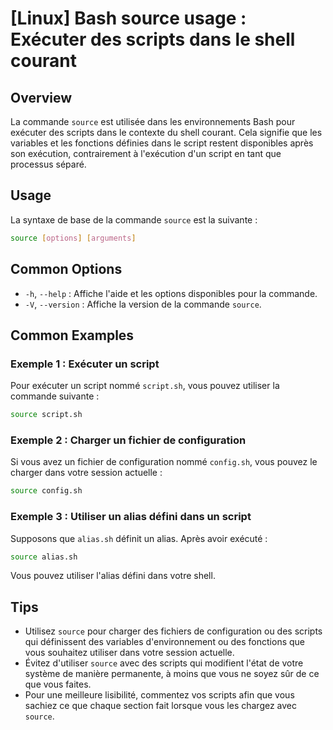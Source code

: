 # [Linux] Bash source usage : Exécuter des scripts dans le shell courant

## Overview
La commande `source` est utilisée dans les environnements Bash pour exécuter des scripts dans le contexte du shell courant. Cela signifie que les variables et les fonctions définies dans le script restent disponibles après son exécution, contrairement à l'exécution d'un script en tant que processus séparé.

## Usage
La syntaxe de base de la commande `source` est la suivante :

```bash
source [options] [arguments]
```

## Common Options
- `-h`, `--help` : Affiche l'aide et les options disponibles pour la commande.
- `-V`, `--version` : Affiche la version de la commande `source`.

## Common Examples

### Exemple 1 : Exécuter un script
Pour exécuter un script nommé `script.sh`, vous pouvez utiliser la commande suivante :

```bash
source script.sh
```

### Exemple 2 : Charger un fichier de configuration
Si vous avez un fichier de configuration nommé `config.sh`, vous pouvez le charger dans votre session actuelle :

```bash
source config.sh
```

### Exemple 3 : Utiliser un alias défini dans un script
Supposons que `alias.sh` définit un alias. Après avoir exécuté :

```bash
source alias.sh
```
Vous pouvez utiliser l'alias défini dans votre shell.

## Tips
- Utilisez `source` pour charger des fichiers de configuration ou des scripts qui définissent des variables d'environnement ou des fonctions que vous souhaitez utiliser dans votre session actuelle.
- Évitez d'utiliser `source` avec des scripts qui modifient l'état de votre système de manière permanente, à moins que vous ne soyez sûr de ce que vous faites.
- Pour une meilleure lisibilité, commentez vos scripts afin que vous sachiez ce que chaque section fait lorsque vous les chargez avec `source`.